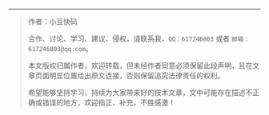 ---

> 作者：小豆快码
>
> 合作、讨论、学习、建议、侵权，请联系我，`QQ：617246803` 或者 `邮箱：617246803@qq.com`。
>
> 本文版权归属作者，欢迎转载，但未经作者同意必须保留此段声明，且在文章页面明显位置给出原文连接，否则保留追究法律责任的权利。
>
> 希望能够坚持学习，持续为大家带来好的技术文章，文中可能存在描述不正确或错误的地方，欢迎指正、补充，不胜感激！
